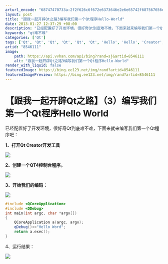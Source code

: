 ```yaml
---
arturl_encode: "68747470733a:2f2f626c6f672e6373646e2e6e65742f687567656e67796f6e:672f61727469636c652f64657461696c732f38353436313131"
layout: post
title: "跟我一起开辟Qt之路3编写我们第一个Qt程序Hello-World"
date: 2013-01-27 12:37:29 +08:00
description: "已经配置好了开发环境，很好奇Qt到底难不难，下面来就来编写我们第一个Qt程序吧：1、打开Qt Cre"
keywords: "qt难不难"
categories: ['Qt']
tags: ['Qt', 'Qt', 'Qt', 'Qt', 'Qt', 'Qt', 'Hello', 'Hello', 'Creator', 'Creator', 'Creator']
artid: "8546111"
image:
    path: https://api.vvhan.com/api/bing?rand=sj&artid=8546111
    alt: "跟我一起开辟Qt之路3编写我们第一个Qt程序Hello-World"
render_with_liquid: false
featuredImage: https://bing.ee123.net/img/rand?artid=8546111
featuredImagePreview: https://bing.ee123.net/img/rand?artid=8546111
---
```


# 【跟我一起开辟Qt之路】（3）编写我们第一个Qt程序Hello World

已经配置好了开发环境，很好奇Qt到底难不难，下面来就来编写我们第一个Qt程序吧：
  
**1、打开Qt Creator开发工具**

![](https://img-my.csdn.net/uploads/201301/27/1359260969_7326.png)

**2、创建一个QT4控制台程序。**

![](https://img-my.csdn.net/uploads/201301/27/1359261366_4327.png)

**3、开始我们的编码：**

![](https://img-my.csdn.net/uploads/201301/27/1359261489_8456.png)

```cpp
#include <QCoreApplication>
#include <QDebug>
int main(int argc, char *argv[])
{
    QCoreApplication a(argc, argv);
    qDebug()<<"Hello Word";
    return a.exec();
}

```

4、运行结果：

![](https://img-my.csdn.net/uploads/201301/27/1359261720_2863.png)